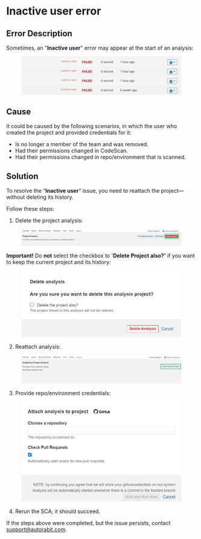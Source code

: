 # Inactive user error

## Error Description

Sometimes, an "**Inactive user**" error may appear at the start of an analysis:

<figure><img src="../../../../.gitbook/assets/image (2) (1) (1).png" alt=""><figcaption></figcaption></figure>

## Cause

It could be caused by the following scenarios, in which the user who created the project and provided credentials for it:

* Is no longer a member of the team and was removed.
* Had their permissions changed in CodeScan.
* Had their permissions changed in repo/environment that is scanned.

## Solution

To resolve the “**Inactive user**“ issue, you need to reattach the project—without deleting its history.

Follow these steps:

1. Delete the project analysis:

<figure><img src="../../../../.gitbook/assets/image (1) (1) (1) (1) (1) (1) (1) (1).png" alt=""><figcaption></figcaption></figure>

**Important!** Do **not** select the checkbox to '**Delete Project also?'** if you want to keep the current project and its history:

<figure><img src="../../../../.gitbook/assets/image (2) (1) (1) (1).png" alt=""><figcaption></figcaption></figure>

2. Reattach analysis:

<figure><img src="../../../../.gitbook/assets/image (3) (1).png" alt=""><figcaption></figcaption></figure>

3. Provide repo/environment credentials:

<figure><img src="../../../../.gitbook/assets/image (4).png" alt=""><figcaption></figcaption></figure>

4. Rerun the SCA; it should succeed.

If the steps above were completed, but the issue persists, contact [support@autorabit.com](mailto:support@autorabit.com).
